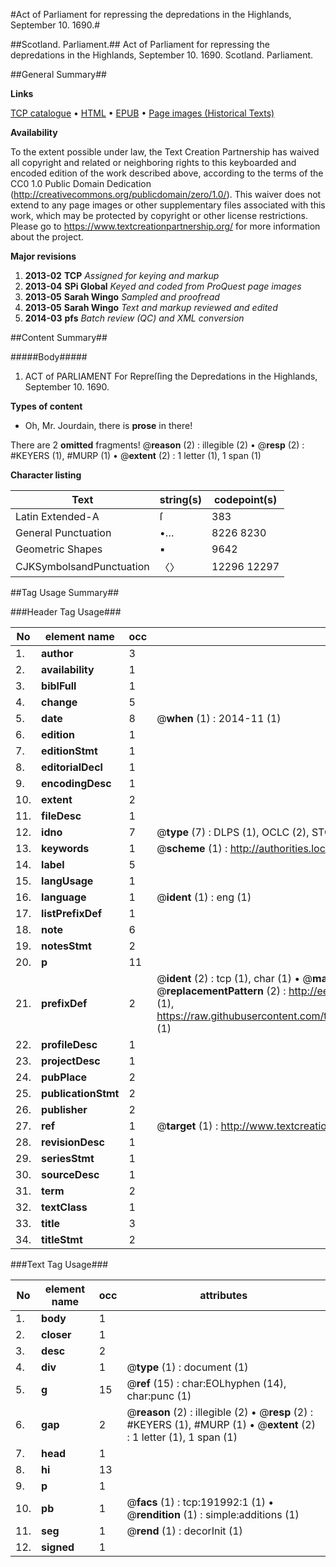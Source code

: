 #Act of Parliament for repressing the depredations in the Highlands, September 10. 1690.#

##Scotland. Parliament.##
Act of Parliament for repressing the depredations in the Highlands, September 10. 1690.
Scotland. Parliament.

##General Summary##

**Links**

[TCP catalogue](http://www.ota.ox.ac.uk/tcp/)  • 
[HTML](http://tei.it.ox.ac.uk/tcp/Texts-HTML/free/B09/B09966.html)  • 
[EPUB](http://tei.it.ox.ac.uk/tcp/Texts-EPUB/free/B09/B09966.epub) • 
[Page images (Historical Texts)](https://historicaltexts.jisc.ac.uk/eebo-80923599e)

**Availability**

To the extent possible under law, the Text Creation Partnership has waived all copyright and related or neighboring rights to this keyboarded and encoded edition of the work described above, according to the terms of the CC0 1.0 Public Domain Dedication (http://creativecommons.org/publicdomain/zero/1.0/). This waiver does not extend to any page images or other supplementary files associated with this work, which may be protected by copyright or other license restrictions. Please go to https://www.textcreationpartnership.org/ for more information about the project.

**Major revisions**

1. __2013-02__ __TCP__ *Assigned for keying and markup*
1. __2013-04__ __SPi Global__ *Keyed and coded from ProQuest page images*
1. __2013-05__ __Sarah Wingo__ *Sampled and proofread*
1. __2013-05__ __Sarah Wingo__ *Text and markup reviewed and edited*
1. __2014-03__ __pfs__ *Batch review (QC) and XML conversion*

##Content Summary##

#####Body#####

1. ACT of PARLIAMENT For Repreſſing the Depredations in the Highlands, September 10. 1690.

**Types of content**

  * Oh, Mr. Jourdain, there is **prose** in there!

There are 2 **omitted** fragments! 
 @__reason__ (2) : illegible (2)  •  @__resp__ (2) : #KEYERS (1), #MURP (1)  •  @__extent__ (2) : 1 letter (1), 1 span (1)

**Character listing**


|Text|string(s)|codepoint(s)|
|---|---|---|
|Latin Extended-A|ſ|383|
|General Punctuation|•…|8226 8230|
|Geometric Shapes|▪|9642|
|CJKSymbolsandPunctuation|〈〉|12296 12297|

##Tag Usage Summary##

###Header Tag Usage###

|No|element name|occ|attributes|
|---|---|---|---|
|1.|__author__|3||
|2.|__availability__|1||
|3.|__biblFull__|1||
|4.|__change__|5||
|5.|__date__|8| @__when__ (1) : 2014-11 (1)|
|6.|__edition__|1||
|7.|__editionStmt__|1||
|8.|__editorialDecl__|1||
|9.|__encodingDesc__|1||
|10.|__extent__|2||
|11.|__fileDesc__|1||
|12.|__idno__|7| @__type__ (7) : DLPS (1), OCLC (2), STC (2), EEBO-CITATION (1), VID (1)|
|13.|__keywords__|1| @__scheme__ (1) : http://authorities.loc.gov/ (1)|
|14.|__label__|5||
|15.|__langUsage__|1||
|16.|__language__|1| @__ident__ (1) : eng (1)|
|17.|__listPrefixDef__|1||
|18.|__note__|6||
|19.|__notesStmt__|2||
|20.|__p__|11||
|21.|__prefixDef__|2| @__ident__ (2) : tcp (1), char (1)  •  @__matchPattern__ (2) : ([0-9\-]+):([0-9IVX]+) (1), (.+) (1)  •  @__replacementPattern__ (2) : http://eebo.chadwyck.com/downloadtiff?vid=$1&page=$2 (1), https://raw.githubusercontent.com/textcreationpartnership/Texts/master/tcpchars.xml#$1 (1)|
|22.|__profileDesc__|1||
|23.|__projectDesc__|1||
|24.|__pubPlace__|2||
|25.|__publicationStmt__|2||
|26.|__publisher__|2||
|27.|__ref__|1| @__target__ (1) : http://www.textcreationpartnership.org/docs/. (1)|
|28.|__revisionDesc__|1||
|29.|__seriesStmt__|1||
|30.|__sourceDesc__|1||
|31.|__term__|2||
|32.|__textClass__|1||
|33.|__title__|3||
|34.|__titleStmt__|2||


###Text Tag Usage###

|No|element name|occ|attributes|
|---|---|---|---|
|1.|__body__|1||
|2.|__closer__|1||
|3.|__desc__|2||
|4.|__div__|1| @__type__ (1) : document (1)|
|5.|__g__|15| @__ref__ (15) : char:EOLhyphen (14), char:punc (1)|
|6.|__gap__|2| @__reason__ (2) : illegible (2)  •  @__resp__ (2) : #KEYERS (1), #MURP (1)  •  @__extent__ (2) : 1 letter (1), 1 span (1)|
|7.|__head__|1||
|8.|__hi__|13||
|9.|__p__|1||
|10.|__pb__|1| @__facs__ (1) : tcp:191992:1 (1)  •  @__rendition__ (1) : simple:additions (1)|
|11.|__seg__|1| @__rend__ (1) : decorInit (1)|
|12.|__signed__|1||
